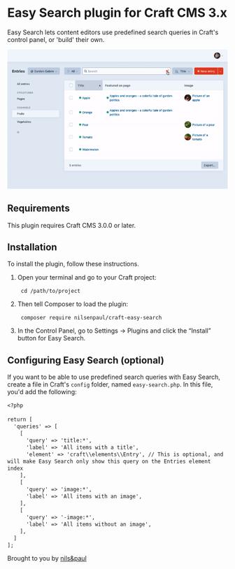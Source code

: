 # Easy Search plugin for Craft CMS 3.x

Easy Search lets content editors use predefined search queries in Craft's control panel, or 'build' their own.

![Easy Search](resources/gif/easy-search.gif)

## Requirements

This plugin requires Craft CMS 3.0.0 or later.

## Installation

To install the plugin, follow these instructions.

1. Open your terminal and go to your Craft project:

        cd /path/to/project

2. Then tell Composer to load the plugin:

        composer require nilsenpaul/craft-easy-search

3. In the Control Panel, go to Settings → Plugins and click the “Install” button for Easy Search.

## Configuring Easy Search (optional)

If you want to be able to use predefined search queries with Easy Search, create a file in Craft's `config` folder, named `easy-search.php`. In this file, you'd add the following:

```
<?php

return [
  'queries' => [
    [
      'query' => 'title:*',
      'label' => 'All items with a title',
      'element' => 'craft\\elements\\Entry', // This is optional, and will make Easy Search only show this query on the Entries element index
    ],
    [
      'query' => 'image:*',
      'label' => 'All items with an image',
    ],
    [
      'query' => '-image:*',
      'label' => 'All items without an image',
    ],
  ]
];
```

Brought to you by [nils&paul](https://nilsenpaul.nl)
